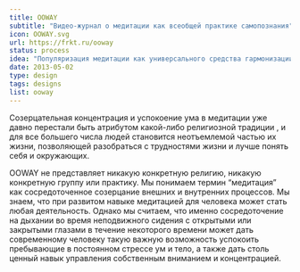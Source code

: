 ```yaml
---
title: OOWAY
subtitle: "Видео-журнал о медитации как всеобщей практике самопознания"
icon: OOWAY.svg
url: https://frkt.ru/ooway
status: process
idea: "Популяризация медитации как универсального средства гармонизации сознания для людей любых взглядов и верований"
date: 2013-05-02
type: design
tags: designs
list: ooway
---
```


Созерцательная концентрация и успокоение ума в медитации уже давно перестали быть атрибутом какой-либо религиозной традиции , и для все большего числа людей становится неотъемлемой частью их жизни, позволяющей разобраться с трудностями жизни и лучше понять себя и окружающих.

OOWAY не представляет никакую конкретную религию, никакую конкретную группу или практику. Мы понимаем термин “медитация” как сосредоточенное созерцание внешних и внутренних процессов. Мы знаем, что при развитом навыке медитацией для человека может стать любая деятельность. Однако мы считаем, что именно сосредоточение на дыхании во время неподвижного сидения с открытыми или закрытыми глазами в течение некоторого времени может дать современному человеку такую важную возможность успокоить пребывающие в постоянном стрессе ум и тело, а также дать столь ценный навык управления собственным вниманием и концентрацией.

